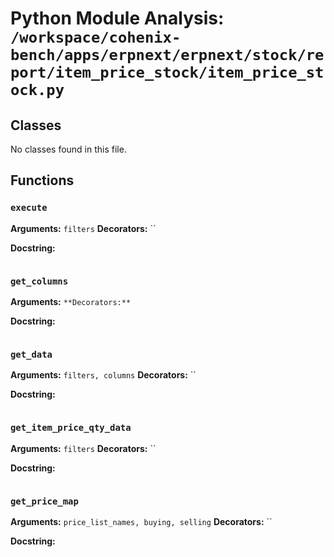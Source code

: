 # Python Module Analysis: `/workspace/cohenix-bench/apps/erpnext/erpnext/stock/report/item_price_stock/item_price_stock.py`

## Classes

No classes found in this file.


## Functions

### `execute`
**Arguments:** `filters`
**Decorators:** ``

**Docstring:**
```

```
### `get_columns`
**Arguments:** ``
**Decorators:** ``

**Docstring:**
```

```
### `get_data`
**Arguments:** `filters, columns`
**Decorators:** ``

**Docstring:**
```

```
### `get_item_price_qty_data`
**Arguments:** `filters`
**Decorators:** ``

**Docstring:**
```

```
### `get_price_map`
**Arguments:** `price_list_names, buying, selling`
**Decorators:** ``

**Docstring:**
```

```


